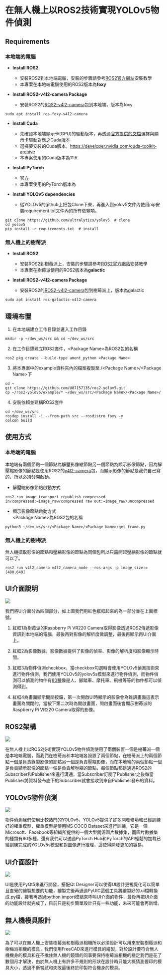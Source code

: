 # 在無人機上以ROS2技術實現YOLOv5物件偵測

## Requirements
### 本地端的電腦

* **Install ROS2**
    * 安裝ROS2到本地端電腦，安裝的步驟請參考[ROS2官方網站](https://docs.ros.org/en/foxy/Installation/Ubuntu-Development-Setup.html)安裝教學
    * 本專案在本地端電腦使用的ROS2版本為**foxy**

* **Install ROS2-v4l2-camera Package**
    * 安裝ROS2的[ROS2-v4l2-camera](https://index.ros.org/r/v4l2_camera/)包到本地端，版本為foxy
```
sudo apt install ros-foxy-v4l2-camera
```

* **Install Cuda**
    * 先確認本地端顯示卡(GPU)的驅動版本，再透過[官方提供的文檔](https://docs.nvidia.com/cuda/cuda-toolkit-release-notes/index.html)選擇與顯示卡驅動對應之Cuda版本
    * 選擇要安裝的Cuda版本，https://developer.nvidia.com/cuda-toolkit-archive
    * 本專案使用的Cuda版本為11.6

* **Install PyTorch**
    * [官方](https://pytorch.org/)
    * 本專案使用的PyTorch版本為

* **Install YOLOv5 dependencies**
    * 從YOLOv5的github上把包Clone下來，再進入到yolov5文件內使用pip安裝requirement.txt文件內的所有依賴項。
```
git clone https://github.com/ultralytics/yolov5  # clone
cd yolov5
pip install -r requirements.txt  # install
```

### 無人機上的樹莓派

* **Install ROS2**
    * 安裝ROS2到樹莓派上，安裝的步驟請參考[ROS2官方網站](https://docs.ros.org/en/foxy/Installation/Ubuntu-Development-Setup.html)安裝教學
    * 本專案在樹莓派使用的ROS2版本為**galactic**

* **Install ROS2-v4l2-camera Package**
    * 安裝ROS2的[ROS2-v4l2-camera](https://index.ros.org/r/v4l2_camera/)包到樹莓派上，版本為galactic
```
sudo apt install ros-galactic-v4l2-camera
```
## 環境布置

1. 在本地端建立工作目錄並進入工作目錄
```
mkdir -p ~/dev_ws/src && cd ~/dev_ws/src
```
2. 在工作目錄建立ROS2套件，&lt;Package Name&gt;為ROS2包的名稱
```
ros2 pkg create --build-type ament_python <Package Name>
```
3. 將本專案中的example資料夾內的檔案複製至./&lt;Package Name&gt;/&lt;Package Name&gt;下
```
cd ~
git clone https://github.com/U07157135/ros2-yolov5.git
cp ~/ros2-yolov5/example/* ~/dev_ws/src/<Package Name>/<Package Name>/
```
4. 安裝依賴並建構ROS2套件
```
cd ~/dev_ws/src
rosdep install -i --from-path src --rosdistro foxy -y
colcon build 
```

## 使用方式
### 本地端的電腦
本地端有兩個節點一個節點為解壓影像縮節點另一個節點為顯示影像節點，因為解壓縮影像的節點是使用ROS2的[v4l2-camera](https://index.ros.org/r/v4l2_camera/)包，而顯示影像的節點是我們自己寫的，所以必須分開啟動。
* 解壓縮影像節點啟動方式
```
ros2 run image_transport republish compressed in/compressed:=image_raw/compressed raw out:=image_raw/uncompressed
```
* 顯示影像節點啟動方式  
&lt;Package Name&gt;為ROS2包的名稱
```
python3 ~/dev_ws/src/<Package Name>/<Package Name>/get_frame.py
```
 
### 無人機上的樹梅派
無人機擷取影像的節點和壓縮影像的節點為同個包所以只需開起壓縮影像的節點就可以了。
```
ros2 run v4l2_camera v4l2_camera_node --ros-args -p image_size:=[480,640]
```


## UI介面說明    
![](https://i.imgur.com/oc7veKg.jpg)

我們將UI介面分為四個部分，如上圖我們用紅色框框起來的為一部分並在上面標號。
1. 紅框1為樹苺派的Raspberry Pi VR220 Camera取得影像透過ROS2傳遞影像資訊到本地端的電腦，最後再對影像的解析度做調整，最後再顯示再UI介面上。
    
2. 紅框2為影像數據，影像數據提供了影像的偵率、影像的解析度和影像顯示時間。

3. 紅框3為物件偵測checkbox，當checkbox勾選時會使用YOLOv5偵測技術來進行物件偵測，我們使用YOLOv5的yolov5s模型來進行物件偵測，而物件偵測可以偵測的物件有[80種](https://cocodataset.org/#explore)像是人、腳踏車、摩托車、飛機等等的物件都可以偵測得到。
4. 紅框4為畫面顯示開關按鈕，第一次開啟UI時顯示的影像會為雜訊畫面這表示畫面為關閉的，當按下第二次時為開啟畫面，開啟畫面後會顯示樹苺派的Raspberry Pi VR220 Camera取得的影像。
    
## ROS2架構

![](https://github.com/U07157135/ros2-yolov5/blob/main/img/ROS2.gif)

在無人機上以ROS2技術實現YOLOv5物件偵測使用了兩個裝置一個是樹苺派一個是本地端電腦，而我們在樹苺派和本地端各設置了兩個節點，在樹苺派上的兩個節點一個是負責錄製影像的節點另一個是負責壓縮影像，而在本地端的兩個節點一個是負責顯示影像的節點一個是負責解壓縮的節點，每個節點都是通過ROS2的Subscriber和Publisher來進行溝通，當Subscriber訂閱了Publisher之後每當Publisher將資料發布底下的Subscriber就會接收到來自Publisher發布的資料。
    
## YOLOv5物件偵測
![](https://i.imgur.com/3TCFnxi.jpg)

物件偵測我們使用比較熱門的YOLOv5，YOLOv5提供了許多開發環境和已經訓練好的權重模型，權重模型是使用MS COCO Dataset來進行訓練，它是一個Microsoft、Facebook等組織所提供的一個大型開源圖片數據集，而圖片數據集的種類有80多種，還有我們可以透過PyTorch Hub和PyTorch的API輕鬆的加載已經訓練完成的YOLOv5s模型和對圖像進行推理，這使得開發更加的容易。


## UI介面設計  
![](https://i.imgur.com/sALGlaT.png)

UI是使用PyQt5來進行開發，搭配Qt Designer可以使得UI設計更視覺化可以簡單且直覺的繪製想要的功能，繪製完後再通過PyUIC這個工具將繪製好的.ui檔轉換成.py檔，接著再透過python import模組來呼叫UI介面的物件，最後再把UI介面的功能設計就完成了，目前只是初步簡單設計只有一些功能，未來可能會再新增。
    
## 無人機模具設計
![](https://i.imgur.com/Vw2PUr7.png)

為了可以在無人機上安裝樹莓派和樹莓派相機所以必須設計可以用來安裝樹莓派和樹梅派相機的模具，我們使用FreeCAD來進行模具的繪製，對於設計要符合無人機機身的模具和在不擋住無人機的鏡頭的同事要保持樹莓派相機的穩定我們是花了數個月才解決，由於無人機上有許多不規則的形狀在設計時只能大概猜測要印的模具大小，透過不斷嘗試和失敗最後終於印製符合機身的模具。
